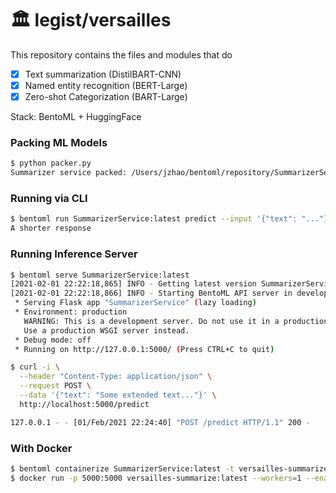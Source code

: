 # 🏛 legist/versailles
This repository contains the files and modules that do
- [x] Text summarization (DistilBART-CNN)
- [x] Named entity recognition (BERT-Large)
- [x] Zero-shot Categorization (BART-Large)

Stack: BentoML + HuggingFace

### Packing ML Models
```bash
$ python packer.py
Summarizer service packed: /Users/jzhao/bentoml/repository/SummarizerService/20210201215955_676FE1
```

### Running via CLI
```bash
$ bentoml run SummarizerService:latest predict --input '{"text": "..."}'
A shorter response
```

### Running Inference Server
```bash
$ bentoml serve SummarizerService:latest
[2021-02-01 22:22:18,865] INFO - Getting latest version SummarizerService:20210201221702_B4C7AA
[2021-02-01 22:22:18,866] INFO - Starting BentoML API server in development mode..
 * Serving Flask app "SummarizerService" (lazy loading)
 * Environment: production
   WARNING: This is a development server. Do not use it in a production deployment.
   Use a production WSGI server instead.
 * Debug mode: off
 * Running on http://127.0.0.1:5000/ (Press CTRL+C to quit)

$ curl -i \
  --header "Content-Type: application/json" \
  --request POST \
  --data '{"text": "Some extended text..."}' \
  http://localhost:5000/predict

127.0.0.1 - - [01/Feb/2021 22:24:40] "POST /predict HTTP/1.1" 200 -
```

### With Docker
```bash
$ bentoml containerize SummarizerService:latest -t versailles-summarize
$ docker run -p 5000:5000 versailles-summarize:latest --workers=1 --enable-microbatch
```
